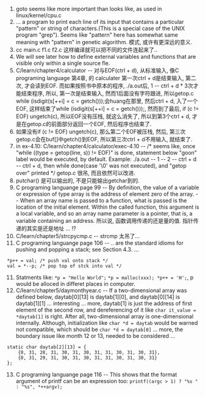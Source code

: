 1. goto seems like more important than looks like, as used in linux/kernel/cpu.c  
2. ... a program to print each line of its input that contains a particular "pattern" or string of characters.(This is a special case of the UNIX program "grep"). Seems like "pattern" here has somewhat same meaning with "pattern" in genetic algorithm. 模式, 或许有更深远的意义.  
3. cc main.c f1.c f2.c 这样编译就可以把不同的文件连起来了..
4. We will see later how to define external variables and functions that are visible only within a single source fle.  
5. C/learn/chapter4/calculator -- 对与EOF(ctrl + d), 从标准输入, 像C programing language 第4章, 的 calculater 第一次ctrl + d是结束输入, 第二次, 才会读到EOF. 而如果按照书中原本的程序, ./a.out后, 1 -- ctrl + d * 3次才能结束程序, 所以, 第一次是结束输入, 然而1后面没有字符跟进, 所以getop.c while (isdigit(s[++i] = c = getch()));会huang在那里, 然后ctrl + d, 入了一个EOF, 这样结束了while (isdigit(s[++i] = c = getch()));, 然而到了最后, if (c != EOF) ungetch(c), 所以EOF没有压栈, 就这么消失了, 所以到第3个ctrl + d, 才是在getop.c的前面部分返回一个EOF, 然后程序也结束了.  
6. 如果没有if (c != EOF) ungetch(c), 那么第二个EOF被压栈, 然后, 第三次getop.c会在buf[]中getch()到EOF, 所以第三次ctrl + d不用输入, 就结束了.  
7. in ex-4.10: C/learn/chapter4/calculator/exec-4.10 -- /* seems like, once "while ((type = getop(line, s)) != EOF)" is done, statement  below "goon" label would be executed, by default. Example: ./a.out -- 1 -- 2 -- ctrl + d -- ctrl + d, then while done(case '\0' was not executed), and "getop over" printed */  getop.c 很吊, 而且依然可以改进.  
8. putchar() 是可以输出的, 不是只能输出getchar到的.
9. C programing languange page 99 -- By definition, the value of a variable or expression of type array is the address of element zero of the array. -- When an array name is passed to a function, what is passed is the location of the initial element. Within the called function, this argument is a local variable, and so an array name parameter is a pointer, that is, a variable containing an address. 所以说, 函数调用传递的还是量的值. 指针传递的其实是还是地址 ... !?  
9. C/learn/chapter5/strcpycmp.c -- strcmp 太吊了...
10. C programing languange page 106 -- .. are the standard idioms for pushing and popping a stack; see Section 4.3. ...
```
*p++ = val; /* push val onto stack */
val = *--p; /* pop top of stck into val */
```
11. Statments like: `*p = "Hello World";` `*p = malloc(xxx); *p++ = 'H';`, p would be alloced in differet places in computer.
12. C/learn/chapter5/daymonthyear.c -- If a two-dimensional array was defined below, daytab[0][13] is daytab[1][0], and daytab[0][14] is daytab[1][1] ... interesting ... more, daytab[1] is just the address of first element of the second row, and dereferencing of it like `char it_value = *daytab[1]` is right. After all, two-dimensional array is one-dimensional internally. Although, initialization like `char *d = daytab` would be warned not compatible, which should be `char *d = daytab[0]` ...  more, the boundary issue like month 12 or 13, needed to be considered ...  
```
static char daytab[2][13] = {
    {0, 31, 28, 31, 30, 31, 30, 31, 31, 30, 31, 30, 31},
    {0, 31, 29, 31, 30, 31, 30, 31, 31, 30, 31, 30, 31}
};
```
13. C programing languange page 116 -- This shows that the format argument of printf can be an expression too: `printf((argc > 1) ? "%s " : "%s", *++argv);`  
